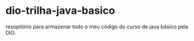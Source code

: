 # dio-trilha-java-basico
resopitório para armazenar todo o meu código do curso de java básico pela DIO.
